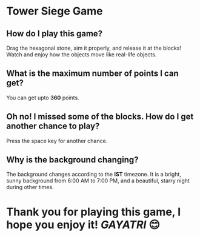 # Tower Siege Game
 
## How do I play this game?
Drag the hexagonal stone, aim it properly, and release it at the blocks! Watch and enjoy how the objects move like real-life objects.

## What is the maximum number of points I can get?
You can get upto __360__ points.

## Oh no! I missed some of the blocks. How do I get another chance to play?
Press the space key for another chance.

## Why is the background changing?
The background changes according to the **IST** timezone. It is a bright, sunny background from 6:00 AM to 7:00 PM, and a beautiful, starry night during other times.

# Thank you for playing this game, I hope you enjoy it! *GAYATRI* 😊

